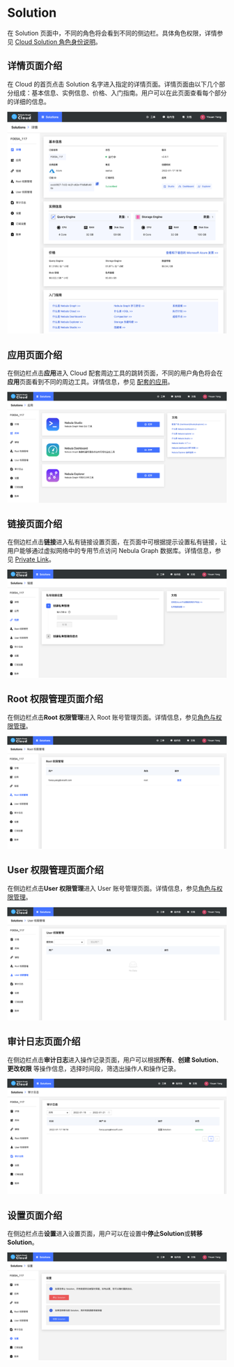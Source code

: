 # Solution

在 Solution 页面中，不同的角色将会看到不同的侧边栏。具体角色权限，详情参见 [Cloud Solution 角色身份说明](../4.user-role-description.md)。

## 详情页面介绍

在 Cloud 的首页点击 Solution 名字进入指定的详情页面。详情页面由以下几个部分组成：基本信息、实例信息、价格、入门指南。用户可以在此页面查看每个部分的详细的信息。

![详情](../figs/cl-ug-001.png)

## 应用页面介绍

在侧边栏点击**应用**进入 Cloud 配套周边工具的跳转页面，不同的用户角色将会在**应用**页面看到不同的周边工具。详情信息，参见 [配套的应用](../5.solution/5.1.supporting-application.md)。

![应用](../figs/cl-ug-002.png)

## 链接页面介绍

在侧边栏点击**链接**进入私有链接设置页面，在页面中可根据提示设置私有链接，让用户能够通过虚拟网络中的专用节点访问 Nebula Graph 数据库。详情信息，参见 [Private Link](../5.solution/5.2.connection-configuration-and-use.md)。

![链接](../figs/cl-ug-003.png)

## Root 权限管理页面介绍

在侧边栏点击**Root 权限管理**进入 Root 账号管理页面。详情信息，参见[角色与权限管理](../5.solution/5.3.role-and-authority-management.md)。

![root](../figs/cl-ug-004.png)

## User 权限管理页面介绍

在侧边栏点击**User 权限管理**进入 User 账号管理页面。详情信息，参见[角色与权限管理](../5.solution/5.3.role-and-authority-management.md)。

![user](../figs/cl-ug-005.png)

## 审计日志页面介绍

在侧边栏点击**审计日志**进入操作记录页面，用户可以根据**所有**、**创建 Solution**、**更改权限** 等操作信息，选择时间段，筛选出操作人和操作记录。

![审计日志](../figs/cl-ug-006.png)

## 设置页面介绍

在侧边栏点击**设置**进入设置页面，用户可以在设置中**停止Solution**或**转移 Solution**。

![设置](../figs/cl-ug-007.png)